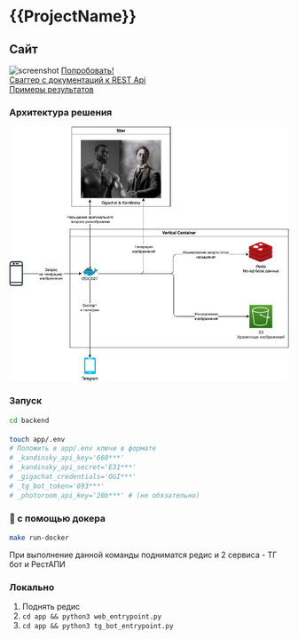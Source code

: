# {{ProjectName}}

## Сайт
![screenshot]()
[Попробовать!]()<br>
[Сваггер с документаций к REST Api]()<br>
[Примеры результатов]()

### Архитектура решения
![arch](docs/arch.png)

### Запуск

```bash
cd backend

touch app/.env
# Положить в app/.env ключи в формате
# _kandinsky_api_key='660***'
# _kandinsky_api_secret='E31***'
# _gigachat_credentials='OGI***'
# _tg_bot_token='693***'
# _photoroom_api_key='20b***' # (не обязательно)
```

### 🐳 с помощью докера
```bash
make run-docker
```
При выполнение данной команды подниматся редис и 2 сервиса - ТГ бот и РестАПИ

### Локально
1. Поднять редис
2. `cd app && python3 web_entrypoint.py`
2. `cd app && python3 tg_bot_entrypoint.py`

